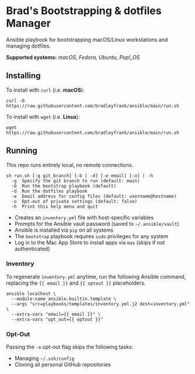 # Brad's Bootstrapping & dotfiles Manager

Ansible playbook for bootstrapping macOS/Linux workstations and managing dotfiles.

**Supported systems:** *macOS, Fedora, Ubuntu, Pop!_OS*

## Installing

To install with `curl` (i.e. **macOS**):

```shell
curl -O https://raw.githubusercontent.com/bradleyfrank/ansible/main/run.sh
```

To install with `wget` (i.e. **Linux**):

```shell
wget https://raw.githubusercontent.com/bradleyfrank/ansible/main/run.sh
```

## Running

This repo runs entirely local, no remote connections.

```text
sh run.sh [-g git_branch] [-b | -d] [-e email] [-o] | -h
  -g  Specify the git branch to run (default: main)
  -b  Run the bootstrap playbook (default)
  -d  Run the dotfiles playbook
  -e  Email address for config files (default: username@hostname)
  -o  Opt-out of private settings (default: false)
  -h  Print this help menu and quit
```

* Creates an `inventory.yml` file with host-specific variables
* Prompts for the Ansible vault password (saved to `~/.ansible/vault`)
* Ansible is installed via `pip` on all systems
* The `bootstrap` playbook requires `sudo` privileges for any system
* Log in to the Mac App Store to install apps via `mas` (skips if not authenticated)

### Inventory

To regenerate `inventory.yml` anytime, run the following Ansible command, replacing the `{{ email }}` and `{{ optout }}` placeholders.

```shell
ansible localhost \
  --module-name ansible.builtin.template \
  --args "src=playbooks/templates/inventory.yml.j2 dest=inventory.yml" \
  --extra-vars "email={{ email }}" \
  --extra-vars "opt_out={{ optout }}"
```

### Opt-Out

Passing the `-o` opt-out flag skips the following tasks:

* Managing `~/.ssh/config`
* Cloning all personal GitHub repositories
